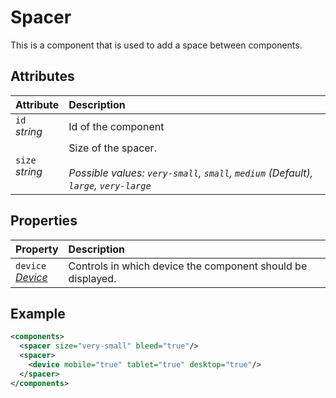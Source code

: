 # Spacer

This is a component that is used to add a space between components.

## Attributes

| Attribute             | Description                                                                                                        |
| :-------------------- | :----------------------------------------------------------------------------------------------------------------- |
| `id` <br/> _string_   | Id of the component                                                                                                |
| `size` <br/> _string_ | Size of the spacer. </br> </br>_Possible values: `very-small`, `small`, `medium` (Default), `large`, `very-large`_ |

## Properties
| Property                                                | Description                                                 |
| :------------------------------------------------------ | :---------------------------------------------------------- |
| `device` <br/>_[Device](../format/DeviceDescriptor.md)_ | Controls in which device the component should be displayed. |

## Example

```xml
<components>
  <spacer size="very-small" bleed="true"/>
  <spacer>
    <device mobile="true" tablet="true" desktop="true"/>
  </spacer>
</components>
```